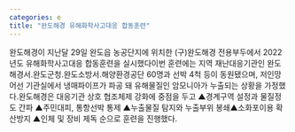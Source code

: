 ```yaml
---
categories: e
title: "완도해경 유해화학사고대응 합동훈련"
---
```

완도해경이 지난달 29일 완도읍 농공단지에 위치한 (구)완도해경 전용부두에서 2022년도 유해화학사고대응 합동훈련을 실시했다이번 훈련에는 지역 재난대응기관인 완도해경서․완도군청․완도소방서․해양환경공단 60명과 선박 4척 등이 동원됐으며, 저인망어선 기관실에서 냉매파이프가 파공 돼 유해물질인 암모니아가 누출되는 상황을 가정했다.완도해경은 대응기관 상호 협조체제 강화에 중점을 두고 ▲경계구역 설정과 물질정도 간파 ▲주민대피, 통항선박 통제 ▲누출물질 탐지와 누출부위 봉쇄▲소화포이용 확산방지 ▲인체 및 장비 제독 순으로 훈련을 진행했다.